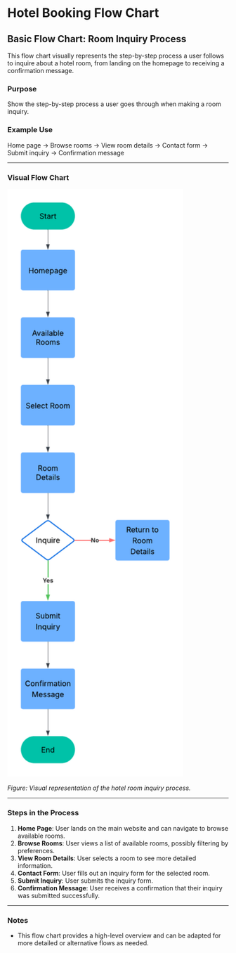 # Hotel Booking Flow Chart

## Basic Flow Chart: Room Inquiry Process

This flow chart visually represents the step-by-step process a user follows to inquire about a hotel room, from landing on the homepage to receiving a confirmation message.

### Purpose
Show the step-by-step process a user goes through when making a room inquiry.

### Example Use
Home page → Browse rooms → View room details → Contact form → Submit inquiry → Confirmation message

---

### Visual Flow Chart

<img src="./Basic_diagram.png" alt="Hotel Booking Flow Chart" width="400"/>

*Figure: Visual representation of the hotel room inquiry process.*

---

### Steps in the Process

1. **Home Page**: User lands on the main website and can navigate to browse available rooms.
2. **Browse Rooms**: User views a list of available rooms, possibly filtering by preferences.
3. **View Room Details**: User selects a room to see more detailed information.
4. **Contact Form**: User fills out an inquiry form for the selected room.
5. **Submit Inquiry**: User submits the inquiry form.
6. **Confirmation Message**: User receives a confirmation that their inquiry was submitted successfully.

---

### Notes
- This flow chart provides a high-level overview and can be adapted for more detailed or alternative flows as needed.

